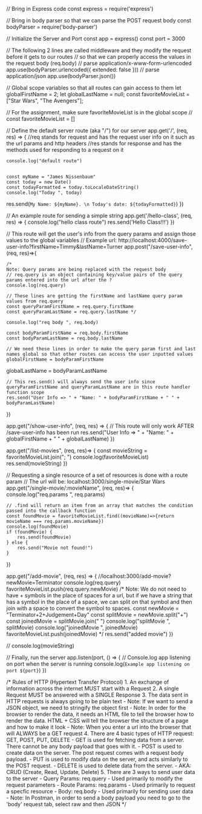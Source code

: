 // Bring in Express code
const express = require('express')

// Bring in body parser so that we can parse the POST request body
const bodyParser = require('body-parser')

// Initialize the Server and Port
const app = express()
const port = 3000

// The following 2 lines are called middleware and they modify the request before it gets to our routes
// so that we can properly access the values in the request body (req.body)
// parse application/x-www-form-urlencoded
app.use(bodyParser.urlencoded({ extended: false }))
// parse application/json
app.use(bodyParser.json())

// Global scope variables so that all routes can gain access to them
let globalFirstName = 2;
let globalLastName = null;
const favoriteMovieList = ["Star Wars", "The Avengers"];

// For the assignment, make sure favoriteMovieList is in the global scope
// const favoriteMovieList = [] 

// Define the default server route (aka "/") for our server
app.get('/', (req, res) => {
	//req stands for request and has the request user info on it such as the url params and http headers
	//res stands for response and has the methods used for responding to a request on it


	console.log("default route")
	
	
	const myName = "James Nissenbaum"
	const today = new Date()
	const todayFormatted = today.toLocaleDateString()
	console.log("Today ", today)
  res.send(`My Name: ${myName}. \n
	Today's date: ${todayFormatted}`)
})

// An example route for sending a simple string
app.get('/hello-class', (req, res) => {
	console.log("hello class route")
  res.send('Hello Class!!!')
})

// This route will get the user's info from the query params and assign those values to the global variables
// Example url: http://localhost:4000/save-user-info?firstName=Timmy&lastName=Turner
app.post("/save-user-info", (req, res)=>{

	/* 
	Note: Query params are being replaced with the request body
	// req.query is an object containing key/value pairs of the query params entered into the url after the ?
	console.log(req.query)

	// These lines are getting the firstName and lastName query param values from req.query
	const queryParamFirstName = req.query.firstName
	const queryParamLastName = req.query.lastName */

	console.log("req body ", req.body)

	const bodyParamFirstName = req.body.firstName
	const bodyParamLastName = req.body.lastName

	// We need these lines in order to make the query param first and last names global so that other routes can access the user inputted values
	globalFirstName = bodyParamFirstName
  globalLastName = bodyParamLastName

	// This res.send() will always send the user info since queryParamFirstName and queryParamLastName are in this route handler function scope
	res.send("User Info => " + "Name: " + bodyParamFirstName + " " + bodyParamLastName)
})

app.get("/show-user-info", (req, res) => {
	// This route will only work AFTER /save-user-info has been run
	res.send("User Info => " + "Name: " + globalFirstName + " " + globalLastName)
})

app.get("/list-movies", (req, res)=> {
	const movieString = favoriteMovieList.join("; ")
	console.log(favoriteMovieList)
	res.send(movieString)
})

// Requesting a single resource of a set of resources is done with a route param
// The url will be: localhost:3000/single-movie/Star Wars
app.get("/single-movie/:movieName", (req, res)=> {
	console.log("req.params ", req.params)

	// .find will return an item from an array that matches the condition passed into the callback function
	const foundMovie = favoriteMovieList.find((movieName)=>{return movieName === req.params.movieName})
	console.log(foundMovie)
	if (foundMovie) {
		res.send(foundMovie)
	} else {
		res.send("Movie not found!")
	}
})

app.get("/add-movie", (req, res) => {
	//localhost:3000/add-movie?newMovie=Terminator
	console.log(req.query)
	favoriteMovieList.push(req.query.newMovie)
	/* 
	Note: We do not need to have + symbols in the place of spaces for a url, but if we have a string that has a 
	symbol in the place of a space, we can split on that symbol and then join with a space to convert the symbol
	to spaces.
	const newMovie = "Terminator+2+Judgement+Day"
	const splitMovie = newMovie.split("+")
	const joinedMovie = splitMovie.join(" ")
	console.log("splitMovie ", splitMovie)
	console.log("joinedMovie ", joinedMovie)
	favoriteMovieList.push(joinedMovie) */
	res.send("added movie")
})

// console.log(movieString)

// Finally, run the server
app.listen(port, () => {
	// Console.log app listening on port when the server is running
  console.log(`Example app listening on port ${port}`)
})

/* 
	Rules of HTTP (Hypertext Transfer Protocol)
		1. An exchange of information across the internet MUST start with a Request
		2. A single Request MUST be answered with a SINGLE Response
		3. The data sent in HTTP requests is always going to be plain text 
			- Note: If we want to send a JSON object, we need to stringify the object first
			- Note: In order for the browser to render the data, it needs an HTML file to tell the browser how to render the data.
				HTML + CSS will tell the browser the structure of a page and how to make it look
			- Note: When you enter a url into the browser that will ALWAYS be a GET request
		4. There are 4 basic types of HTTP request: GET, POST, PUT, DELETE
			- GET is used for fetching data from a server. There cannot be any body payload that goes with it.
			- POST is used to create data on the server. The post request comes with a request body payload.
			- PUT is used to modify data on the server, and acts similarly to the POST request.
			- DELETE is used to delete data from the server.
			- AKA: CRUD (Create, Read, Update, Delete)
		5. There are 3 ways to send user data to the server
			- Query Params: req.query - Used primarily to modify the request parameters
			- Route Params: req.params - Used primarily to request a specfic resource
			- Body: req.body - Used primarily for sending user data
				- Note: In Postman, in order to send a body payload you need to go to the 'body' request tab, select raw and then JSON
*/